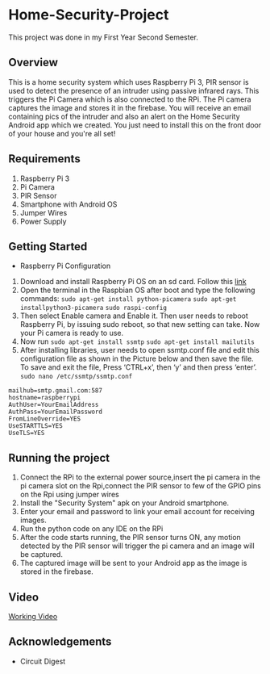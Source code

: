 # Home-Security-Project
  This project was done in my First Year Second Semester.

## Overview
This is a home security system which uses Raspberry Pi 3, PIR sensor is used to detect the presence of an intruder using 
passive infrared rays. This triggers the Pi Camera which is also connected to the RPi. The Pi camera captures the image
and stores it in the firebase. You will receive an email containing pics of the intruder and also an alert on the Home Security Android app which we created. You just need to install this on the front door of your house and you're all set!

## Requirements
1. Raspberry Pi 3
2. Pi Camera
3. PIR Sensor
4. Smartphone with Android OS
5. Jumper Wires
6. Power Supply

## Getting Started
* Raspberry Pi Configuration
1. Download and install Raspberry Pi OS on an sd card. Follow this [link](https://www.raspberrypi.org/downloads/)
2. Open the terminal in the Raspbian OS after boot and type the following commands:
`sudo apt-get install python-picamera`
`sudo apt-get installpython3-picamera`
`sudo raspi-config`
4. Then select Enable camera and Enable it. Then user needs to reboot Raspberry Pi, by issuing sudo reboot, so that new setting can take. Now your Pi camera is ready to use.
5. Now run `sudo apt-get install ssmtp`
`sudo apt-get install mailutils`
6. After installing libraries, user needs to open ssmtp.conf file and edit this configuration file as shown in the Picture below and then save the file. To save and exit the file, Press ‘CTRL+x’, then ‘y’ and then press ‘enter’.
`sudo nano /etc/ssmtp/ssmtp.conf`
``` root=YourEmailAddress
mailhub=smtp.gmail.com:587
hostname=raspberrypi
AuthUser=YourEmailAddress
AuthPass=YourEmailPassword
FromLineOverride=YES
UseSTARTTLS=YES
UseTLS=YES
```

## Running the project
1. Connect the RPi to the external power source,insert the pi camera in the pi camera slot on the Rpi,connect the PIR sensor to few of the GPIO pins on the Rpi using jumper wires
2. Install the "Security System" apk on your Android smartphone.
3. Enter your email and password to link your email account for receiving images.
4. Run the python code on any IDE on the RPi
5. After the code starts running, the PIR sensor turns ON, any motion detected by the PIR sensor will trigger the pi camera and an image will be captured.
6. The captured image will be sent to your Android app as the image is stored in the firebase.

## Video
[Working Video](https://youtu.be/EADas86H2S0)

## Acknowledgements
* Circuit Digest
